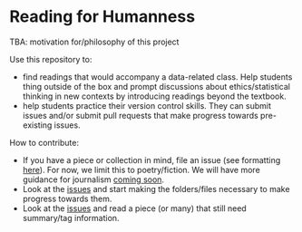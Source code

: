 # Reading for Humanness

TBA: motivation for/philosophy of this project

Use this repository to:

- find readings that would accompany a data-related class. Help students thing outside of the box and prompt discussions about ethics/statistical thinking in new contexts by introducing readings beyond the textbook.
- help students practice their version control skills. They can submit issues and/or submit pull requests that make progress towards pre-existing issues.


How to contribute:

- If you have a piece or collection in mind, file an issue (see formatting [here](https://github.com/sastoudt/reading-for-humanness/issues/1)). For now, we limit this to poetry/fiction. We will have more guidance for journalism [coming soon](https://github.com/sastoudt/reading-for-humanness/issues/2). 
- Look at the [issues](https://github.com/sastoudt/reading-for-humanness/issues) and start making the folders/files necessary to make progress towards them.
- Look at the [issues](https://github.com/sastoudt/reading-for-humanness/issues) and read a piece (or many) that still need summary/tag information.